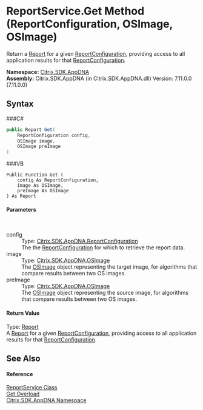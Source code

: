 # ReportService.Get Method (ReportConfiguration, OSImage, OSImage)
 

Return a <a href="T_Citrix_SDK_AppDNA_Report">Report</a> for a given <a href="T_Citrix_SDK_AppDNA_ReportConfiguration">ReportConfiguration</a>, providing access to all application results for that <a href="T_Citrix_SDK_AppDNA_ReportConfiguration">ReportConfiguration</a>.

**Namespace:**&nbsp;<a href="N_Citrix_SDK_AppDNA">Citrix.SDK.AppDNA</a><br />**Assembly:**&nbsp;Citrix.SDK.AppDNA (in Citrix.SDK.AppDNA.dll) Version: 7.11.0.0 (7.11.0.0)

## Syntax

###C#
```csharp
public Report Get(
	ReportConfiguration config,
	OSImage image,
	OSImage preImage
)
```

###VB
```vbnet
Public Function Get ( 
	config As ReportConfiguration,
	image As OSImage,
	preImage As OSImage
) As Report
```


#### Parameters
&nbsp;<dl><dt>config</dt><dd>Type: <a href="T_Citrix_SDK_AppDNA_ReportConfiguration">Citrix.SDK.AppDNA.ReportConfiguration</a><br />The the <a href="T_Citrix_SDK_AppDNA_ReportConfiguration">ReportConfiguration</a> for which to retrieve the report data.</dd><dt>image</dt><dd>Type: <a href="T_Citrix_SDK_AppDNA_OSImage">Citrix.SDK.AppDNA.OSImage</a><br />The <a href="T_Citrix_SDK_AppDNA_OSImage">OSImage</a> object representing the target image, for algorithms that compare results between two OS images.</dd><dt>preImage</dt><dd>Type: <a href="T_Citrix_SDK_AppDNA_OSImage">Citrix.SDK.AppDNA.OSImage</a><br />The <a href="T_Citrix_SDK_AppDNA_OSImage">OSImage</a> object representing the source image, for algorithms that compare results between two OS images.</dd></dl>

#### Return Value
Type: <a href="T_Citrix_SDK_AppDNA_Report">Report</a><br />A <a href="T_Citrix_SDK_AppDNA_Report">Report</a> for a given <a href="T_Citrix_SDK_AppDNA_ReportConfiguration">ReportConfiguration</a>, providing access to all application results for that <a href="T_Citrix_SDK_AppDNA_ReportConfiguration">ReportConfiguration</a>.

## See Also


#### Reference
<a href="T_Citrix_SDK_AppDNA_ReportService">ReportService Class</a><br /><a href="Overload_Citrix_SDK_AppDNA_ReportService_Get">Get Overload</a><br /><a href="N_Citrix_SDK_AppDNA">Citrix.SDK.AppDNA Namespace</a><br />